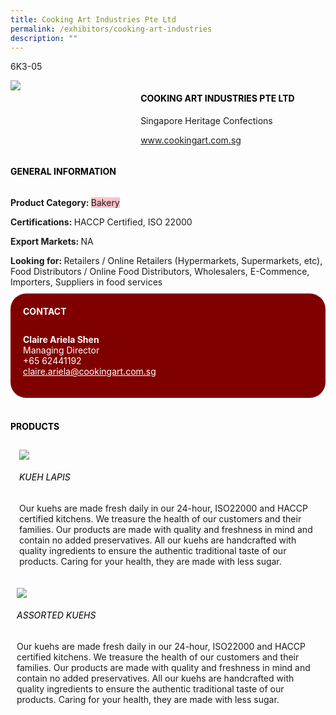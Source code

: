 ```yaml
---
title: Cooking Art Industries Pte Ltd
permalink: /exhibitors/cooking-art-industries
description: ""
---
```

<head>
	<div class="flex-paragraph">
		<!--hi there! this is a comment and will provide you with instructional guides-->
		<!--insert booth number here!-->
		<p style="text-transform: uppercase">6k3-05</p></div>
			<div class="flex-container" style="display: flex; flex-wrap: wrap;">
				<!--insert DOWNLOAD link of company logo between the " marks!-->
			<div class="card sgds" style="flex: 1 1 40%; display: block;"><img src="https://drive.google.com/uc?id=1vmH1kDnoVPXc__-sAIKwRx-5_lIx9S1R&export=download"></div>
	<div class="card-sgds" style="flex: 1 1 58%; display: block; margin-left: 3px">
		<h4 style="text-transform: uppercase; color: black;"><!--insert the exhibitor's name between the <b> tags here--><b>Cooking Art Industries Pte Ltd</b></h4><!--insert the exhibitor's description between the <p> tags here-->
		<p>Singapore Heritage Confections</p>
		<!--insert the exhibitor's website link, making sure there is "https:// www." present please. make sure the entire https link goes in between the " marks-->
		<p><a href="www.cookingart.com.sg" target="_blank"><!--insert the www website link here (no need for https)-->www.cookingart.com.sg</a></p>
	</div>
</div>
</head>

<body>
	<h4 style="text-transform: uppercase; color: black;"><b>General Information</b></h4>
		<div class="flex-container" style="display: flex; flex-wrap: wrap;">
			<div class="card sgds" style="flex: 1 1 65%; display: block; align-self: stretch">
			<div class="flex-paragraph">
			<p><b>Product Category: </b><span style=" background-color: pink; border-radius: 10 px;"><!--insert the exhibitor's pdt cat between the <p> tags here-->Bakery</span></p> 
				<p><b>Certifications: </b><!--insert all the exhibitor's certifications between the </b> and </p> here--> HACCP Certified, ISO 22000</p>
			<p><b>Export Markets: </b><!--insert all the exhibitor's export markets between the </b> and </p> here-->NA</p>
			<p style="margin-bottom: 10px;"><b>Looking for: </b><!--insert all the exhibitor's potential business partners between the </b> and </p> here-->Retailers / Online Retailers (Hypermarkets, Supermarkets, etc), Food Distributors / Online Food Distributors, Wholesalers, E-Commence, Importers, Suppliers in food services</p>
			</div>
		</div>
		<div class="card sgds" style="flex: 1 1 35%; padding: 10px; display: block; background-color: maroon; border-radius: 25px; align-self: center;">
		<h4 style="color: white; margin-top: 10px; margin-left: 10px;">CONTACT</h4>
		<div class="flex-paragraph">
			<!--replace with exhibitor's: -->
			<p style="padding: 10px; color: white;"><b><!-- POC name-->Claire Ariela Shen</b><br><!-- designation-->Managing Director<br><!--contact number-->+65 62441192<br><!-- for linking purposes, insert their email after "mailto:"...--><a href="mailto:claire.ariela@cookingart.com.sg" style="color: white;"><!--...and also include the display email before </a> here-->claire.ariela@cookingart.com.sg</a></p>
		</div>
			</div>
		</div>
	<br>
		<h4 style="text-transform: uppercase; color: black;"><b>products</b></h4>
<div style="display: flex; flex-wrap: wrap;">
  <div class="card sgds" style="flex: 1 1 47%; margin: 10px; display: block;"><!--insert the exhibitor's DOWNLOAD image for product between the " marks here-->
	<div class="flex-image" style="display: block;"><img src="https://drive.google.com/uc?id=1vyk8APHMIvuSvSTWQJFjYUritRNSUu0c&export=download"></div>
	<div class="flex-paragraph">
		<h6 style="text-transform: uppercase; color: black;"><!--insert product name before </h6> and product description after <p>-->Kueh Lapis</h6>
		<p>Our kuehs are made fresh daily in our 24-hour, ISO22000 and HACCP certified kitchens. We treasure the health of our customers and their families. Our products are made with quality and freshness in mind and contain no added preservatives. All our kuehs are handcrafted with quality ingredients to ensure the authentic traditional taste of our products. Caring for your health, they are made with less sugar.



</p></div>
	</div>
		<div class="card sgds" style="flex: 1 1 47%; margin: 10px; display: block;">
		<div class="flex-image" style="display: block;"><img src="https://drive.google.com/uc?id=1eQiPoO0G8xsyl74-W6CjXrf2vDF-y4Hj&export=download"></div>
	<div class="flex-paragraph">
		<h6 style="text-transform: uppercase; color: black;">  
Assorted Kuehs</h6>
		<p>Our kuehs are made fresh daily in our 24-hour, ISO22000 and HACCP certified kitchens. We treasure the health of our customers and their families. Our products are made with quality and freshness in mind and contain no added preservatives. All our kuehs are handcrafted with quality ingredients to ensure the authentic traditional taste of our products. Caring for your health, they are made with less sugar.


</p></div>
	</div>
	</div>
</body>